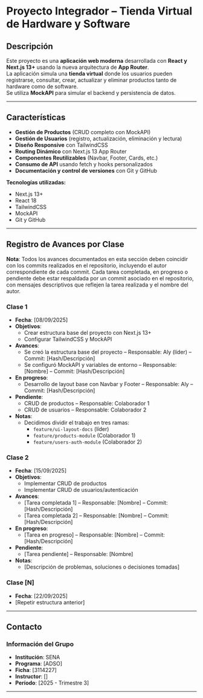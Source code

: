 #  Proyecto Integrador – Tienda Virtual de Hardware y Software

##  Descripción
Este proyecto es una **aplicación web moderna** desarrollada con **React y Next.js 13+** usando la nueva arquitectura de **App Router**.  
La aplicación simula una **tienda virtual** donde los usuarios pueden registrarse, consultar, crear, actualizar y eliminar productos tanto de hardware como de software.  
Se utiliza **MockAPI** para simular el backend y persistencia de datos.

---

##  Características
-  **Gestión de Productos** (CRUD completo con MockAPI)
-  **Gestión de Usuarios** (registro, actualización, eliminación y lectura)
-  **Diseño Responsive** con TailwindCSS
-  **Routing Dinámico** con Next.js 13 App Router
-  **Componentes Reutilizables** (Navbar, Footer, Cards, etc.)
-  **Consumo de API** usando fetch y hooks personalizados
-  **Documentación y control de versiones** con Git y GitHub

**Tecnologías utilizadas:**
- Next.js 13+
- React 18
- TailwindCSS
- MockAPI
- Git y GitHub

---

##  Registro de Avances por Clase
**Nota**: Todos los avances documentados en esta sección deben coincidir con los commits realizados en el repositorio, incluyendo el autor correspondiente de cada commit. Cada tarea completada, en progreso o pendiente debe estar respaldada por un commit asociado en el repositorio, con mensajes descriptivos que reflejen la tarea realizada y el nombre del autor.

### Clase 1
- **Fecha**: [08/09/2025]
- **Objetivos**:
  - Crear estructura base del proyecto con Next.js 13+
  - Configurar TailwindCSS y MockAPI
- **Avances**:
  -  Se creó la estructura base del proyecto – Responsable: Aly (líder) – Commit: [Hash/Descripción]
  -  Se configuró MockAPI y variables de entorno – Responsable: [Nombre] – Commit: [Hash/Descripción]
- **En progreso**:
  -  Desarrollo de layout base con Navbar y Footer – Responsable: Aly – Commit: [Hash/Descripción]
- **Pendiente**:
  -  CRUD de productos – Responsable: Colaborador 1
  -  CRUD de usuarios – Responsable: Colaborador 2
- **Notas**:
  - Decidimos dividir el trabajo en tres ramas:
    - `feature/ui-layout-docs` (líder)
    - `feature/products-module` (Colaborador 1)
    - `feature/users-auth-module` (Colaborador 2)

### Clase 2
- **Fecha**: [15/09/2025]
- **Objetivos**:
  - Implementar CRUD de productos
  - Implementar CRUD de usuarios/autenticación
- **Avances**:
  -  [Tarea completada 1] – Responsable: [Nombre] – Commit: [Hash/Descripción]
  -  [Tarea completada 2] – Responsable: [Nombre] – Commit: [Hash/Descripción]
- **En progreso**:
  -  [Tarea en progreso] – Responsable: [Nombre] – Commit: [Hash/Descripción]
- **Pendiente**:
  -  [Tarea pendiente] – Responsable: [Nombre]
- **Notas**:
  - [Descripción de problemas, soluciones o decisiones tomadas]

### Clase [N]
- **Fecha**: [22/09/2025]
- [Repetir estructura anterior]

---

##  Contacto

### Información del Grupo
- **Institución**: SENA
- **Programa**: [ADSO]
- **Ficha**: [3114227]
- **Instructor**: []
- **Período**: [2025 - Trimestre 3]

---
